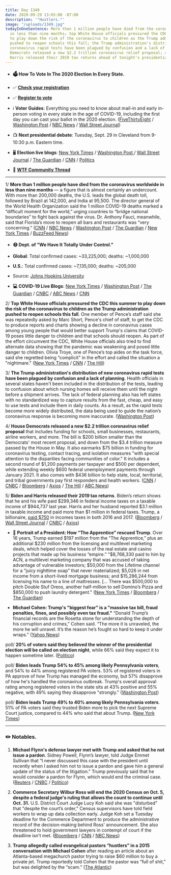 ```yaml
---
title: Day 1349
date: 2020-09-29 13:03:00 -07:00
description: '"Hustlers."'
image: "/uploads/1349.jpg"
todayInOneSentence: More than 1 million people have died from the coronavirus worldwide
  in less than nine months; top White House officials pressured the CDC this summer
  to play down the risk of the coronavirus to children as the Trump administration
  pushed to reopen schools this fall; the Trump administration's distribution of new
  coronavirus rapid tests have been plagued by confusion and a lack of planning; House
  Democrats released a new $2.2 trillion coronavirus relief proposal; and Biden and
  Harris released their 2019 tax returns ahead of tonight's presidential debate.
---
```


* #### 🗳 How To Vote In The 2020 Election In Every State.

* ✅ **[Check your registration](https://www.vote.org/am-i-registered-to-vote/)**

* ✅ **[Register to vote](https://www.vote.org/register-to-vote/)**

* ℹ️ **Voter Guides**: Everything you need to know about mail-in and early in-person voting in every state in the age of COVID-19, including the first day you can cast your ballot in the 2020 election. ([FiveThirtyEight](https://projects.fivethirtyeight.com/how-to-vote-2020/) / [Washington Post](https://www.washingtonpost.com/elections/2020/how-to-vote/) / [NBC News](https://www.nbcnews.com/specials/plan-your-vote-state-by-state-guide-voting-by-mail-early-in-person-voting-election/index.html?cid=bc_npd_nn_ms_np-1_200816) / [Wall Street Journal](https://www.wsj.com/articles/how-to-vote-by-mail-in-every-state-11597840923))

* 📺 **Next presidential debate**: Tuesday, Sept. 29 in Cleveland from 9-10:30 p.m. Eastern time.

* 🖥 **Election live blogs**: [New York Times](https://www.nytimes.com/live/2020/09/29/us/presidential-debate-trump-biden?action=click&module=Top%20Stories&pgtype=Homepage) / [Washington Post ](https://www.washingtonpost.com/elections/2020/09/29/presidential-debate-live-updates/) / [Wall Street Journal](https://www.wsj.com/livecoverage/trump-biden-first-presidential-debate-2020) / [The Guardian](https://www.theguardian.com/us-news/live/2020/sep/29/donald-trump-joe-biden-presidential-tv-debate-cleveland-ohio-coronavirus-covid-live-updates) / [CNN](https://www.cnn.com/2020/09/29/politics/how-to-watch-the-first-presidential-debate/index.html) / [Politics](https://www.politico.com/www.politico.com/2020-election/live-updates-and-analysis/first-biden-trump-debate-2020/)

* 💬 **[WTF Community Thread](https://talk.whatthefuckjusthappenedtoday.com/t/2020-general-election-trump-vs-biden/5758)**

---

1/ **More than 1 million people have died from the coronavirus worldwide in less than nine months** — a figure that is almost certainly an undercount. With more than 200,000 deaths, the U.S. leads the global death toll, followed by Brazil at 142,000, and India at 95,500. The director general of the World Health Organization said the 1 million COVID-19 deaths marked a “difficult moment for the world,” urging countries to “bridge national boundaries” to fight back against the virus. Dr. Anthony Fauci, meanwhile, said that Florida’s move to reopen all bars and restaurants was “very concerning.” ([CNN](https://www.cnn.com/2020/09/28/health/coronavirus-million-global-deaths-intl/index.html) / [NBC News](https://www.nbcnews.com/news/world/coronavirus-has-now-killed-1-million-people-around-world-n1241208) / [Washington Post](https://www.washingtonpost.com/nation/2020/09/29/coronavirus-covid-live-updates-us/) / [The Guardian](https://www.theguardian.com/world/live/2020/sep/29/coronavirus-live-news-rapid-covid-19-tests-to-be-rolled-out-worldwide-as-global-deaths-near-one-million?page=with:block-5f7308848f0833e1e50424ed#block-5f7308848f0833e1e50424ed) / [New York Times](https://www.nytimes.com/live/2020/09/29/world/covid-19-coronavirus/nycs-mayor-calls-an-uptick-in-the-citys-daily-positivity-rate-cause-for-real-concern-as-more-schools-reopen) / [BuzzFeed News](https://www.buzzfeednews.com/article/skbaer/coronavirus-global-death-toll-1-million))

* #### 😷 Dept. of "We Have It Totally Under Control."

* **Global**: Total confirmed cases: \~33,225,000; deaths: \~1,000,000

* **U.S.**: Total confirmed cases: \~7,135,000; deaths: \~205,000

* Source: [Johns Hopkins University](https://coronavirus.jhu.edu/map.html)

* **💻 COVID-19 Live Blogs**: [New York Times](https://www.nytimes.com/live/2020/09/29/world/covid-19-coronavirus?action=click&module=Top%20Stories&pgtype=Homepage) / [Washington Post](https://www.washingtonpost.com/nation/2020/09/29/coronavirus-covid-live-updates-us/) / [The Guardian](https://www.theguardian.com/world/live/2020/sep/29/coronavirus-live-news-rapid-covid-19-tests-to-be-rolled-out-worldwide-as-global-deaths-near-one-million) / [CNBC](https://www.cnbc.com/2020/09/29/coronavirus-live-updates.html) / [ABC News](https://abcnews.go.com/Health/live-updates/coronavirus/?id=73304984) / [CNN](https://www.cnn.com/world/live-news/coronavirus-pandemic-09-29-20-intl/index.html)

2/ **Top White House officials pressured the CDC this summer to play down the risk of the coronavirus to children as the Trump administration pushed to reopen schools this fall**. One member of Pence’s staff said she was repeatedly asked by Marc Short, Pence's chief of staff, to get the CDC to produce reports and charts showing a decline in coronavirus cases among young people that would better support Trump's claims that COVID-19 poses little danger to children and that schools should reopen. As part of the effort circumvent the CDC, White House officials also tried to find alternate data showing that the pandemic was weakening and posed little danger to children. Olivia Troye, one of Pence’s top aides on the task force, said she regretted being “complicit” in the effort and called the situation a "nightmare." ([New York Times](https://www.nytimes.com/2020/09/28/us/politics/white-house-cdc-coronavirus-schools.html) / [CNN](https://www.cnn.com/2020/09/29/health/cdc-pushed-change-data/) / [The Hill](https://thehill.com/homenews/administration/518692-trump-administration-attempted-to-play-down-the-risks-of-returning))

3/ **The Trump administration's distribution of new coronavirus rapid tests have been plagued by confusion and a lack of planning**. Health officials in several states haven't been included in the distribution of the tests, leading to confusion about which nursing homes will receive them until the night before a shipment arrives. The lack of federal planning also has left states with no standardized way to capture results from the fast, cheap, and easy to use tests and include them in daily counts. As a result, as the rapid tests become more widely distributed, the data being used to guide the nation’s coronavirus response is becoming more inaccurate. ([Washington Post](https://www.washingtonpost.com/health/2020/09/29/coronavirus-antigen-tests/))

4/ **House Democrats released a new $2.2 trillion coronavirus relief proposal** that includes funding for schools, small businesses, restaurants, airline workers, and more. The bill is $200 billion smaller than the Democrats' most recent proposal, and down from the $3.4 trillion measure passed by the House in May. It also earmarks $75 billion in funding for coronavirus testing, contact tracing, and isolation measures "with special attention to the disparities facing communities of color." It includes a second round of $1,200 payments per taxpayer and $500 per dependent, while extending weekly $600 federal unemployment payments through January 2021. It also comes with $436 billion to help state, local, territorial, and tribal governments pay first responders and health workers. ([CNN](https://www.cnn.com/2020/09/28/politics/stimulus-negotiations-democratic-proposal/index.html) / [CNBC](https://www.cnbc.com/2020/09/29/pelosi-mnuchin-set-to-talk-as-.html) / [Bloomberg](https://www.bloomberg.com/news/articles/2020-09-29/trump-administration-and-house-face-reckoning-on-virus-relief?srnd=politics-vp) / [Axios](https://www.axios.com/house-democrats-coronavirus-relief-proposal-462847f0-3578-4a8f-ac29-ebb6872dc8b9.html) / [The Hill](https://thehill.com/homenews/house/518660-democrats-unveil-scaled-down-22t-coronavirus-relief-package) / [ABC News](https://abcnews.go.com/Politics/wireStory/house-democrats-unveil-22t-proposal-virus-aid-73302414))

5/ **Biden and Harris released their 2019 tax returns**. Biden’s return shows that he and his wife paid $299,346 in federal income taxes on a taxable income of $944,737 last year. Harris and her husband reported $3.1 million in taxable income and paid more than $1 million in federal taxes. Trump, a billionaire, [paid $750](https://whatthefuckjusthappenedtoday.com/2020/09/28/day-1348/#1-trump-paid-750-in-federal-income-t) in incomes taxes in both 2016 and 2017. ([Bloomberg](https://www.bloomberg.com/news/articles/2020-09-29/bidens-release-2019-returns-paid-nearly-300-000-in-taxes?sref=MIBMEEoj) / [Wall Street Journal](https://www.wsj.com/articles/biden-releases-tax-returns-ahead-of-debate-with-trump-11601399789) / [CNBC](https://www.cnbc.com/2020/09/29/joe-biden-releases-2019-tax-returns-ahead-of-presidential-debate.html) / [Axios](https://www.axios.com/joe-biden-releases-2019-tax-returns-debate-trump-74fbc6ce-b845-47cf-b10b-17d181ea24d5.html))

* 👑 **Portrait of a President: How “The Apprentice” rescued Trump**. Over 16 years, Trump earned $197 million from the “The Apprentice,” plus an additional $230 million from the licensing and multilevel marketing deals, which helped cover the losses of the real estate and casino projects that made up his business “empire.” "$8,768,330 paid to him by ACN, a multilevel marketing company that was accused of taking advantage of vulnerable investors; $50,000 from the Lifetime channel for a “juicy nighttime soap” that never materialized; $5,026 in net income from a short-lived mortgage business; and $15,286,244 from licensing his name to a line of mattresses. \[... There was $500,000 to pitch Double Stuf Oreos, another half-million to sell Domino’s Pizza and $850,000 to push laundry detergent." ([New York Times](https://www.nytimes.com/interactive/2020/09/28/us/donald-trump-taxes-apprentice.html) / [Bloomberg](https://www.bloomberg.com/news/articles/2020-09-29/trump-gained-riches-mogul-aura-from-apprentice-times-reports?sref=MIBMEEoj) / [The Guardian](https://www.theguardian.com/us-news/2020/sep/29/trump-tax-returns-the-apprentice-empire))

* **Michael Cohen: Trump's "biggest fear" is a "massive tax bill, fraud penalties, fines, and possibly even tax fraud."** “Donald Trump’s financial records are the Rosetta stone for understanding the depth of his corruption and crimes,” Cohen said. “The more it is unraveled, the more he will unravel. It’s the reason he’s fought so hard to keep it under wraps.” ([Yahoo News](https://news.yahoo.com/michael-cohen-says-massive-irs-bills-and-potential-tax-fraud-charges-are-trumps-biggest-fear-165358561.html))

poll/ **20% of voters said they believed the winner of the presidential election will be called on election night**, while 66% said they expect it to happen sometime later. ([Politico](https://www.politico.com/news/2020/09/28/presidential-election-night-winner-poll-422679))

poll/ **Biden leads Trump 54% to 45% among likely Pennsylvania voters**, and 54% to 44% among registered PA voters. 53% of registered voters in PA approve of how Trump has managed the economy, but 57% disapprove of how he's handled the coronavirus outbreak. Trump's overall approval rating among registered voters in the state sits at 43% positive and 55% negative, with 49% saying they disapprove "strongly." ([Washington Post](https://www.washingtonpost.com/politics/2020/09/29/biden-trump-pennsylvania-poll/))

poll/ **Biden leads Trump 49% to 40% among likely Pennsylvania voters**. 51% of PA voters said they trusted Biden more to pick the next Supreme Court justice, compared to 44% who said that about Trump. ([New York Times](https://www.nytimes.com/2020/09/28/us/politics/supreme-court-pennsylvania-poll.html))

---

### ✏️ Notables.

1. **Michael Flynn's defense lawyer met with Trump and asked that he not issue a pardon**. Sidney Powell, Flynn’s lawyer, told Judge Emmet Sullivan that “I never discussed this case with the president until recently when I asked him not to issue a pardon and gave him a general update of the status of the litigation." Trump previously said that he would consider a pardon for Flynn, which would end the criminal case. ([Reuters](https://www.reuters.com/article/us-usa-trump-russia-flynn-idUSKBN26K1PO) / [CNBC](https://www.cnbc.com/2020/09/29/michael-flynn-lawyer-met-with-trump-to-discuss-criminal-case.html) / [Politico](https://www.politico.com/news/2020/09/29/flynn-lawyer-trump-hearing-422925))

2. **Commerce Secretary Wilbur Ross will end the 2020 Census on Oct. 5, despite a federal judge's ruling that allows the count to continue until Oct. 31.** U.S. District Court Judge Lucy Koh said she was "disturbed" that "despite the court’s order," Census supervisors have told field workers to wrap up data collection early. Judge Koh set a Tuesday deadline for the Commerce Department to produce the administrative record of the decision-making behind Ross' announcement. She also threatened to hold government lawyers in contempt of court if the deadline isn't met. ([Bloomberg](https://www.bloomberg.com/news/articles/2020-09-28/wilbur-ross-targets-oct-5-to-end-census-despite-judge-s-order) / [CNN](https://www.cnn.com/2020/09/28/politics/2020-census-operations/index.html) / [NBC News](https://www.nbcnews.com/politics/white-house/commerce-secretary-ross-says-2020-census-will-end-oct-5-n1241298))

3. **Trump allegedly called evangelical pastors “hustlers” in a 2015 conversation with Michael Cohen** after reading an article about an Atlanta-based megachurch pastor trying to raise $60 million to buy a private jet. Trump reportedly told Cohen that the pastor was “full of shit," but was delighted by the “scam.”  ([The Atlantic](https://www.theatlantic.com/politics/archive/2020/09/trump-secretly-mocks-his-christian-supporters/616522/))